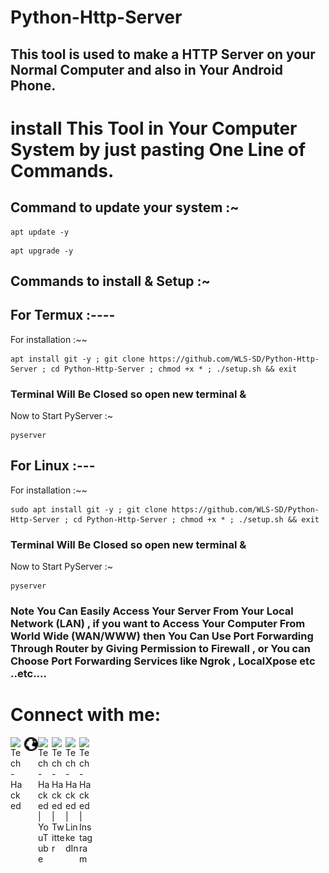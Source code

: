 # Python-Http-Server
## This tool is used to make a HTTP Server on your Normal Computer and also in Your Android Phone.

# install This Tool in Your Computer System by just pasting One Line of Commands.

## Command to update your system :~
```
apt update -y
```
```
apt upgrade -y
```

## Commands to install & Setup :~

## For Termux :----
For installation :~~
```
apt install git -y ; git clone https://github.com/WLS-SD/Python-Http-Server ; cd Python-Http-Server ; chmod +x * ; ./setup.sh && exit
```
### Terminal Will Be Closed so open new terminal &
Now to Start PyServer :~
```
pyserver
```


## For Linux :---
For installation :~~
```
sudo apt install git -y ; git clone https://github.com/WLS-SD/Python-Http-Server ; cd Python-Http-Server ; chmod +x * ; ./setup.sh && exit
```
### Terminal Will Be Closed so open new terminal &
Now to Start PyServer :~
```
pyserver
```

### Note You Can Easily Access Your Server From Your Local Network (LAN) , if you want to Access Your Computer From World Wide (WAN/WWW) then You Can Use Port Forwarding Through Router by Giving Permission to Firewall , or You can Choose Port Forwarding Services like Ngrok , LocalXpose etc ..etc....


# Connect with me:

[<img align="left" alt="Tech-Hacked" width="22px" src="https://cdn.jsdelivr.net/npm/simple-icons@v3/icons/facebook.svg" />][facebook]
[<img align="left" alt="Tech-Hacked" width="22px" src="https://raw.githubusercontent.com/iconic/open-iconic/master/svg/globe.svg" />][website]
[<img align="left" alt="Tech-Hacked | YouTube" width="22px" src="https://cdn.jsdelivr.net/npm/simple-icons@v3/icons/youtube.svg" />][youtube]
[<img align="left" alt="Tech-Hacked | Twitter" width="22px" src="https://cdn.jsdelivr.net/npm/simple-icons@v3/icons/twitter.svg" />][twitter]
[<img align="left" alt="Tech-Hacked | LinkedIn" width="22px" src="https://cdn.jsdelivr.net/npm/simple-icons@v3/icons/linkedin.svg" />][linkedin]
[<img align="left" alt="Tech-Hacked | Instagram" width="22px" src="https://cdn.jsdelivr.net/npm/simple-icons@v3/icons/instagram.svg" />][instagram]

<br />


[facebook]: https://www.facebook.com/TechHackked/
[website]: https://youtube.com/channel/UCTR-KwZpKudLiQKoUOPDPDg
[twitter]: https://youtube.com/channel/UCTR-KwZpKudLiQKoUOPDPDg
[youtube]: https://youtube.com/channel/UCTR-KwZpKudLiQKoUOPDPDg
[instagram]: https://instagram.com/shaswot.prog.dev.nceh.cse.chfi
[linkedin]: https://www.linkedin.com/in/shaswot-dhungana-949221204
